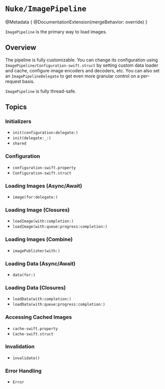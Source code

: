 # ``Nuke/ImagePipeline``

@Metadata {
    @DocumentationExtension(mergeBehavior: override)
}

``ImagePipeline`` is the primary way to load images.

## Overview

The pipeline is fully customizable. You can change its configuration using ``ImagePipeline/Configuration-swift.struct`` by setting custom data loader and cache, configure image encoders and decoders, etc. You can also set an ``ImagePipelineDelegate`` to get even more granular control on a per-request basis.

``ImagePipeline`` is fully thread-safe.

## Topics

### Initializers

- ``init(configuration:delegate:)``
- ``init(delegate:_:)``
- ``shared``

### Configuration

- ``configuration-swift.property``
- ``Configuration-swift.struct``

### Loading Images (Async/Await)

- ``image(for:delegate:)``

### Loading Image (Closures)

- ``loadImage(with:completion:)``
- ``loadImage(with:queue:progress:completion:)``

### Loading Images (Combine)

- ``imagePublisher(with:)``

### Loading Data (Async/Await)

- ``data(for:)``

### Loading Data (Closures)

- ``loadData(with:completion:)``
- ``loadData(with:queue:progress:completion:)``

### Accessing Cached Images

- ``cache-swift.property``
- ``Cache-swift.struct``

### Invalidation

- ``invalidate()``

### Error Handling

- ``Error``
